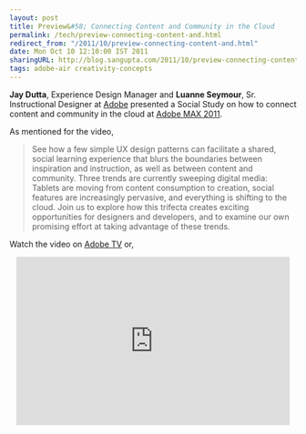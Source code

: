 ```yaml
---
layout: post
title: Preview&#58; Connecting Content and Community in the Cloud
permalink: /tech/preview-connecting-content-and.html
redirect_from: "/2011/10/preview-connecting-content-and.html"
date: Mon Oct 10 12:10:00 IST 2011
sharingURL: http://blog.sangupta.com/2011/10/preview-connecting-content-and.html
tags: adobe-air creativity-concepts
---
```


**Jay Dutta**, Experience Design Manager and **Luanne Seymour**, Sr. Instructional Designer at 
<a href="http://www.adobe.com">Adobe</a> presented a Social Study on how to connect content and 
community in the cloud at <a href="http://max.adobe.com/attend">Adobe MAX 2011</a>.

<!-- break here -->

As mentioned for the video,

>    See how a few simple UX design patterns can facilitate a shared, social learning experience 
>    that blurs the boundaries between inspiration and instruction, as well as between content and 
>    community. Three trends are currently sweeping digital media: Tablets are moving from content 
>    consumption to creation, social features are increasingly pervasive, and everything is shifting 
>    to the cloud. Join us to explore how this trifecta creates exciting opportunities for designers 
>    and developers, and to examine our own promising effort at taking advantage of these trends.

Watch the video on <a href="http://tv.adobe.com/watch/max-2011-envision/social-studies-connecting-content-and-community-in-the-cloud/">Adobe TV</a> or,

<div style="text-align: center;">
    <iframe allowfullscreen frameborder="0" height="296" scrolling="no" src="http://tv.adobe.com/embed/802/11308/" title="AdobeTV Video Player" width="480"></iframe>
</div>

